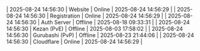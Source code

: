| 2025-08-24 14:56:30 | Website | Online | 2025-08-24 14:56:29 |
| 2025-08-24 14:56:30 | Registration | Online | 2025-08-24 14:56:29 |
| 2025-08-24 14:56:30 | Auth Server | Offline | 2025-08-18 09:33:31 |
| 2025-08-24 14:56:30 | Kezan (PvE) | Offline | 2025-08-03 17:58:02 |
| 2025-08-24 14:56:30 | Gurubashi (PvP) | Offline | 2025-08-23 21:44:06 |
| 2025-08-24 14:56:30 | Cloudflare | Online | 2025-08-24 14:56:29 |
